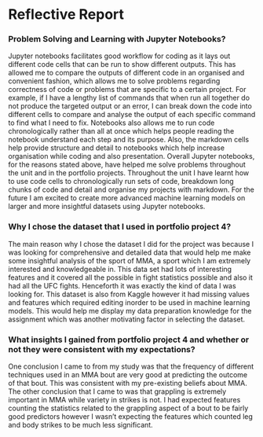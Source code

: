 # Reflective Report

### Problem Solving and Learning with Jupyter Notebooks?
Jupyter notebooks facilitates good workflow for coding as it lays out different code cells that can be run to show different outputs. This has allowed me to compare the outputs of different code in an organised and convenient fashion, which allows me to solve problems regarding correctness of code or problems that are specific to a certain project. For example, if I have a lengthy list of commands that when run all together do not produce the targeted output or an error, I can break down the code into different cells to compare and analyse the output of each specific command to find what I need to fix. Notebooks also allows me to run code chronologically rather than all at once which helps people reading the notebook understand each step and its purpose. Also, the markdown cells help provide structure and detail to notebooks which help increase organisation while coding and also presentation. Overall Jupyter notebooks, for the reasons stated above, have helped me solve problems throughout the unit and in the portfolio projects. Throughout the unit I have learnt how to use code cells to chronologically run sets of code, breakdown long chunks of code and detail and organise my projects with markdown. For the future I am excited to create more advanced machine learning models on larger and more insightful datasets using Jupyter notebooks. 

### Why I chose the dataset that I used in portfolio project 4?
The main reason why I chose the dataset I did for the project was because I was looking for comprehensive and detailed data that would help me make some insightful analysis of the sport of MMA, a sport which I am extremely interested and knowledgeable in. This data set had lots of interesting features and it covered all the possible in fight statistics possible and also it had all the UFC fights. Henceforth it was exactly the kind of data I was looking for. This dataset is also from Kaggle however it had missing values and features which required editing inorder to be used in machine learning models. This would help me display my data preparation knowledge for the assignment which was another motivating factor in selecting the dataset.

### What insights I gained from portfolio project 4 and whether or not they were consistent with my expectations?
One conclusion I came to from my study was that the frequency of different techniques used in an MMA bout are very good at predicting the outcome of that bout. This was consistent with my pre-existing beliefs about MMA.
The other conclusion that I came to was that grappling is extremely important in MMA while variety in strikes is not. I had expected features counting the statistics related to the grappling aspect of a bout to be fairly good predictors however I wasn’t expecting the features which counted leg and body strikes to be much less significant.
